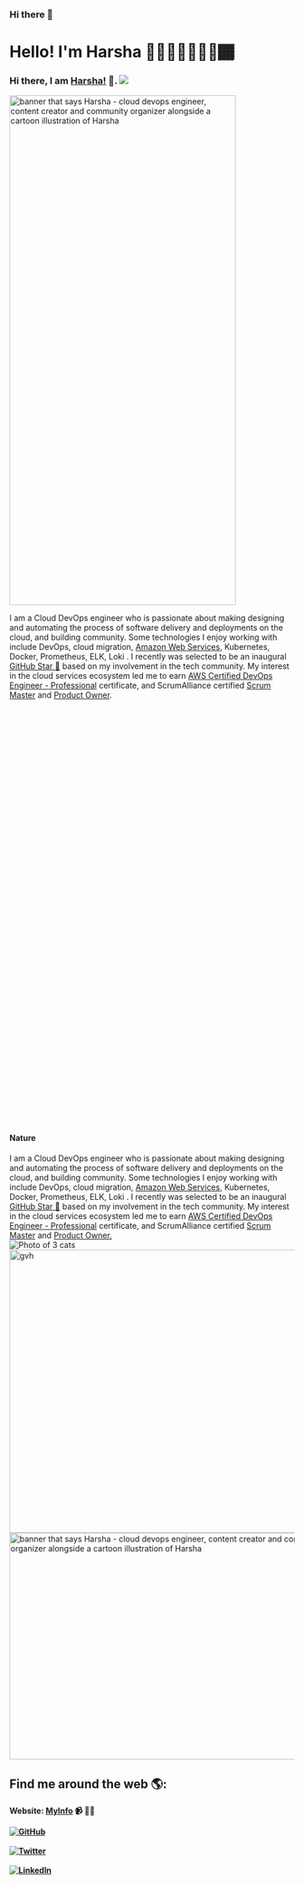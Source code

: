 ### Hi there 👋

<!--
**harshagv/harshagv** is a ✨ _special_ ✨ repository because its `README.md` (this file) appears on your GitHub profile.

Here are some ideas to get you started:

- 🔭 I’m currently working on ...
- 🌱 I’m currently learning ...
- 👯 I’m looking to collaborate on ...
- 🤔 I’m looking for help with ...
- 💬 Ask me about ...
- 📫 How to reach me: ...
- 😄 Pronouns: ...
- ⚡ Fun fact: ...
-->




# Hello! I'm Harsha 👋🏾‍👋🏾👨🏾‍💻🏾‍

### Hi there, I am [Harsha!](https://harshagv.wixsite.com/myinfo) 👋.  <img src="https://github.com/harshagv/harshagv/blob/master/gvh.jpg" >


<img src="https://github.com/harshagv/harshagv/blob/master/gvh.jpg" width="400" height="900" alt="banner that says Harsha - cloud devops engineer, content creator and community organizer alongside a cartoon illustration of Harsha" style="float:left;">   
<p style="float:right;">I am a Cloud DevOps engineer who is passionate about making designing and automating the process of software delivery and deployments on the cloud, and building community. Some technologies I enjoy working with include DevOps, cloud migration, <a href="https://aws.amazon.com/">Amazon Web Services</a>, Kubernetes, Docker, Prometheus, ELK, Loki . I recently was selected to be an inaugural <a href="https://stars.github.com/">GitHub Star 🌟</a> based on my involvement in the tech community.  My interest in the cloud services ecosystem led me to earn <a href="https://www.certmetrics.com/amazon/public/badge.aspx?i=5&t=c&d=2019-12-03&ci=AWS00661785">AWS Certified DevOps Engineer - Professional</a> certificate, and ScrumAlliance certified <a href="https://badgecert.com/bc/html/profile.jsp?k=fdoihhc">Scrum Master</a> and <a href="https://badgecert.com/bc/html/profile.jsp?k=xyhdzjz">Product Owner</a>.</p>





<div style="overflow:hidden"> 
    <div class="right" style="float: right;"><img src="https://github.com/harshagv/harshagv/blob/master/gvh.jpg" width="400" height="900" alt="banner that says Harsha - cloud devops engineer, content creator and community organizer alongside a cartoon illustration of Harsha">  </div> 
    <div class="left" style="float: left;"><p>I am a Cloud DevOps engineer who is passionate about making designing and automating the process of software delivery and deployments on the cloud, and building community. Some technologies I enjoy working with include DevOps, cloud migration, <a href="https://aws.amazon.com/">Amazon Web Services</a>, Kubernetes, Docker, Prometheus, ELK, Loki . I recently was selected to be an inaugural <a href="https://stars.github.com/">GitHub Star 🌟</a> based on my involvement in the tech community.  My interest in the cloud services ecosystem led me to earn <a href="https://www.certmetrics.com/amazon/public/badge.aspx?i=5&t=c&d=2019-12-03&ci=AWS00661785">AWS Certified DevOps Engineer - Professional</a> certificate, and ScrumAlliance certified <a href="https://badgecert.com/bc/html/profile.jsp?k=fdoihhc">Scrum Master</a> and <a href="https://badgecert.com/bc/html/profile.jsp?k=xyhdzjz">Product Owner</a>.</p></div> 
</div>



<div class="container">

   <div class="text-block">
    <h4>Nature</h4>
    I am a Cloud DevOps engineer who is passionate about making designing and automating the process of software delivery and deployments on the cloud, and building community. Some technologies I enjoy working with include DevOps, cloud migration, <a href="https://aws.amazon.com/">Amazon Web Services</a>, Kubernetes, Docker, Prometheus, ELK, Loki . I recently was selected to be an inaugural <a href="https://stars.github.com/">GitHub Star 🌟</a> based on my involvement in the tech community.  My interest in the cloud services ecosystem led me to earn <a href="https://www.certmetrics.com/amazon/public/badge.aspx?i=5&t=c&d=2019-12-03&ci=AWS00661785">AWS Certified DevOps Engineer - Professional</a> certificate, and ScrumAlliance certified <a href="https://badgecert.com/bc/html/profile.jsp?k=fdoihhc">Scrum Master</a> and <a href="https://badgecert.com/bc/html/profile.jsp?k=xyhdzjz">Product Owner.</a>

   </div>
 
 <img src="/pix/samples/18l.jpg" style="max-width:100%;" alt="Photo of 3 cats">
 <img src="https://github.com/harshagv/harshagv/blob/master/gvh.jpg" width="600" height="500" class="thumbnail" alt="gvh">	
 
</div>

<img src="https://github.com/harshagv/harshagv/blob/master/gvh.jpg" width="600" height="400" alt="banner that says Harsha - cloud devops engineer, content creator and community organizer alongside a cartoon illustration of Harsha">



## Find me around the web 🌎:
<b>Website:<b> <a href="https://harshagv.wixsite.com/myinfo">MyInfo</a> 📹 ✍🏾
<p align="left">
	<a href="https://github.com/harshagv"><img src="https://img.shields.io/github/followers/harshagv.svg?label=GitHub&style=social" alt="GitHub"></a>
	<br></br>
	<a href="https://twitter.com/harsha_gv"><img src="https://img.shields.io/twitter/follow/harsha_gv?label=Twitter&style=social" alt="Twitter"></a>
	<br></br>
	<a href="https://www.linkedin.com/in/harshagv"><img src="https://img.shields.io/badge/LinkedIn--_.svg?style=social&logo=linkedin" alt="LinkedIn"></a>
</p>
